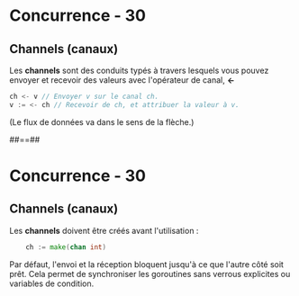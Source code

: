 <!-- .slide: class="with-code" -->

# Concurrence - 30

## Channels (canaux)

Les **channels** sont des conduits typés à travers lesquels vous pouvez envoyer et recevoir des valeurs avec l'opérateur de canal, **<-**

```Go
ch <- v // Envoyer v sur le canal ch.
v := <- ch // Recevoir de ch, et attribuer la valeur à v.
```
<!-- .element: class="big-code" -->

(Le flux de données va dans le sens de la flèche.)

##==##

# Concurrence - 30

## Channels (canaux)

Les **channels** doivent être créés avant l'utilisation :

```Go
    ch := make(chan int)
```
<!-- .element: class="big-code" -->

Par défaut, l'envoi et la réception bloquent jusqu'à ce que l'autre côté soit prêt. Cela permet de synchroniser les goroutines sans verrous explicites ou variables de condition.
